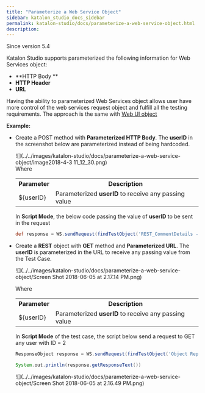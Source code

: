 ```yaml
---
title: "Parameterize a Web Service Object" 
sidebar: katalon_studio_docs_sidebar
permalink: katalon-studio/docs/parameterize-a-web-service-object.html 
description: 
---
```

Since version 5.4

  
Katalon Studio supports parameterized the following information for Web Services object:

*   **HTTP Body **
*   **HTTP Header**
*   **URL**

Having the ability to parameterized Web Services object allows user have more control of the web services request object and fulfill all the testing requirements. The approach is the same with [Web UI object](https://docs.katalon.com/x/A4C9)

**Example:**

*   Create a POST method with **Parameterized HTTP Body**. The **userID** in the screenshot below are parameterized instead of being hardcoded.  
      
    ![](../../images/katalon-studio/docs/parameterize-a-web-service-object/image2018-4-3 11_12_30.png)  
    Where
    
    <table class="wrapped confluenceTable"><colgroup><col><col></colgroup><tbody><tr class="xtr-0"><th class="xtd-0-0 confluenceTh">Parameter</th><th class="xtd-0-1 confluenceTh">Description</th></tr><tr class="xtr-1"><td class="xtd-1-0 confluenceTd">${userID}</td><td class="xtd-1-1 confluenceTd">Parameterized <strong>userID</strong> to receive any passing value</td></tr></tbody></table>
    
    In **Script Mode**, the below code passing the value of **userID** to be sent in the request
    
    ```groovy
    def response = WS.sendRequest(findTestObject('REST_CommentDetails - Copy', [('userID') : '999']))
    ```
    
*   Create a **REST** object with **GET** method and **Parameterized URL**. The **userID** is parameterized in the URL to receive any passing value from the Test Case.  
      
    ![](../../images/katalon-studio/docs/parameterize-a-web-service-object/Screen Shot 2018-06-05 at 2.17.14 PM.png)  
    
    Where
    
    <table class="wrapped confluenceTable"><colgroup><col><col></colgroup><tbody><tr class="xtr-0"><th class="xtd-0-0 confluenceTh">Parameter</th><th class="xtd-0-1 confluenceTh">Description</th></tr><tr class="xtr-1"><td class="xtd-1-0 confluenceTd">${userID}</td><td class="xtd-1-1 confluenceTd">Parameterized <strong>userID</strong> to receive any passing value</td></tr></tbody></table>
    
      
    In **Script Mode** of the test case, the script below send a request to GET any user with ID = 2 
    
    ```groovy
    ResponseObject response = WS.sendRequest(findTestObject('Object Repository/REST_CommentDetails', [('userId'): '2']))
    
    System.out.println(response.getResponseText())
    ```
    
    ![](../../images/katalon-studio/docs/parameterize-a-web-service-object/Screen Shot 2018-06-05 at 2.16.49 PM.png)